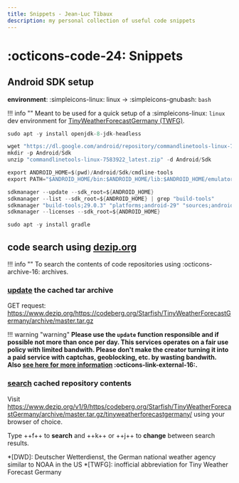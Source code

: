 ```yaml
---
title: Snippets - Jean-Luc Tibaux
description: my personal collection of useful code snippets
---
```


# :octicons-code-24: Snippets

## Android SDK setup

**environment**: :simpleicons-linux: linux -> :simpleicons-gnubash: `bash`

!!! info ""
    Meant to be used for a quick setup of a :simpleicons-linux: `linux` dev environment for [TinyWeatherForecastGermany (TWFG)](/index.html#tinyweatherforecastgermany-twfg).

```java
sudo apt -y install openjdk-8-jdk-headless

wget "https://dl.google.com/android/repository/commandlinetools-linux-7583922_latest.zip"
mkdir -p Android/Sdk
unzip "commandlinetools-linux-7583922_latest.zip" -d Android/Sdk

export ANDROID_HOME=$(pwd)/Android/Sdk/cmdline-tools
export PATH="$ANDROID_HOME/bin:$ANDROID_HOME/lib:$ANDROID_HOME/emulator:$ANDROID_HOME/patcher:$ANDROID_HOME/platform-tools:$ANDROID_HOME/tools:$PATH"

sdkmanager --update --sdk_root=${ANDROID_HOME}
sdkmanager --list --sdk_root=${ANDROID_HOME} | grep "build-tools"
sdkmanager "build-tools;29.0.3" "platforms;android-29" "sources;android-29" --sdk_root=${ANDROID_HOME}
sdkmanager --licenses --sdk_root=${ANDROID_HOME}

sudo apt -y install gradle
```

## code search using [dezip.org](https://www.dezip.org/)

!!! info ""
    To search the contents of code repositories using :octicons-archive-16: archives.

### [update](https://www.dezip.org/https://codeberg.org/Starfish/TinyWeatherForecastGermany/archive/master.tar.gz) the cached tar archive

GET request: <https://www.dezip.org/https://codeberg.org/Starfish/TinyWeatherForecastGermany/archive/master.tar.gz>

!!! warning "warning"
    **Please use the `update` function responsible and if possible not more than once per day. This services operates on a fair use policy with limited bandwith. Please don't make the creator turning it into a paid service with captchas, geoblocking, etc. by wasting bandwith. Also [see here for more information](https://codeberg.org/Codeberg/Community/issues/379#issuecomment-237979) :octicons-link-external-16:.**

### [search](https://www.dezip.org/v1/9/https/codeberg.org/Starfish/TinyWeatherForecastGermany/archive/master.tar.gz/tinyweatherforecastgermany/) cached repository contents

Visit <https://www.dezip.org/v1/9/https/codeberg.org/Starfish/TinyWeatherForecastGermany/archive/master.tar.gz/tinyweatherforecastgermany/> using your browser of choice.

Type ++f++ to **search** and ++k++ or ++j++ to **change** between search results.


*[DWD]: Deutscher Wetterdienst, the German national weather agency similar to NOAA in the US
*[TWFG]: inofficial abbreviation for Tiny Weather Forecast Germany
